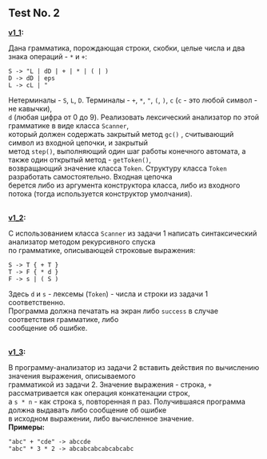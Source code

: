 ## Test No. 2
    
<b> [v1_1](./v1_1.cpp): </b><br>

Дана грамматика, порождающая строки, скобки, целые числа и два знака операций - `*` и `+`:

```
S -> "L | dD | + | * | ( | )
D -> dD | eps
L -> cL | "
```

Нетерминалы - `S`, `L`, `D`. Терминалы - `+`, `*`, `"`, `(`, `)`, `с` (`с` - это любой символ - не кавычки), <br> 
`d` (любая цифра от 0 до 9). Реализовать лексический анализатор по этой грамматике в виде класса `Scanner`, <br>
который должен содержать закрытый метод `gc()` , считывающий символ из входной цепочки, и закрытый <br>
метод `step()`, выполняющий один шаг работы конечного автомата, а также один открытый метод - `getToken()`, <br>
возвращающий значение класса `Token`. Структуру класса `Token` разработать самостоятельно. Входная цепочка <br> 
берется либо из аргумента конструктора класса, либо из входного потока (тогда используется конструктор умолчания). <br>

<br> <b> [v1_2](./v1_2.cpp): </b><br>

С использованием класса `Scanner` из задачи 1 написать синтаксический анализатор методом рекурсивного спуска <br>
по грамматике, описывающей строковые выражения:

```
S -> T { + T }
T -> F { * d }
F -> s | ( S )
```

Здесь `d` и `s` - лексемы (`Token`) - числа и строки из задачи 1 соответственно. <br>
Программа должна печатать на экран либо `success` в случае соответствия грамматике, либо <br>
сообщение об ошибке. <br>

<br> <b> [v1_3](./v1_3.cpp): </b><br>

В программу-анализатор из задачи 2 вставить действия по вычислению значения выражения, описываемого <br>
грамматикой из задачи 2. Значение выражения - строка, `+` рассматривается как операция конкатенации строк, <br>
a `s * n` - как строка s, повторенная п раз. Получившаяся программа должна выдавать либо сообщение об ошибке <br>
в исходном выражении, либо вычисленное значение. <br>
<b>Примеры:</b>

```
"abc" + "cde" -> abccde
"abc" * 3 * 2 -> abcabcabcabcabcabc
```